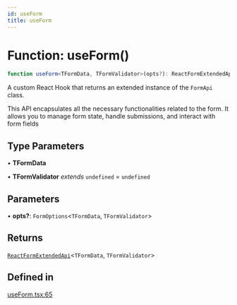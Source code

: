 ```yaml
---
id: useForm
title: useForm
---
```


# Function: useForm()

```ts
function useForm<TFormData, TFormValidator>(opts?): ReactFormExtendedApi<TFormData, TFormValidator>
```

A custom React Hook that returns an extended instance of the `FormApi` class.

This API encapsulates all the necessary functionalities related to the form. It allows you to manage form state, handle submissions, and interact with form fields

## Type Parameters

• **TFormData**

• **TFormValidator** *extends* `undefined` = `undefined`

## Parameters

• **opts?**: `FormOptions`\<`TFormData`, `TFormValidator`\>

## Returns

[`ReactFormExtendedApi`](../type-aliases/reactformextendedapi.md)\<`TFormData`, `TFormValidator`\>

## Defined in

[useForm.tsx:65](https://github.com/TanStack/form/blob/main/packages/react-form/src/useForm.tsx#L65)
